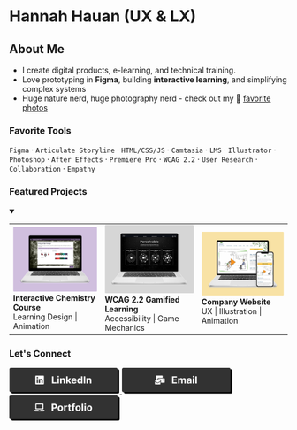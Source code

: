 
# Hannah Hauan (UX & LX)
## About Me
- I create digital products, e-learning, and technical training. 
- Love prototyping in **Figma**, building **interactive learning**, and simplifying complex systems  
- Huge nature nerd, huge photography nerd - check out my  📸 [favorite photos](https://www.hannahhauan.com/about-me)
### Favorite Tools
`Figma` · `Articulate Storyline` · `HTML/CSS/JS` · `Camtasia` · `LMS`  · `Illustrator` · `Photoshop` · `After Effects` · `Premiere Pro` · `WCAG 2.2` · `User Research` · `Collaboration` · `Empathy`

### Featured Projects
<details open>
<summary><Featured Projects></summary>
<table style="width:100%;">
  <tr>
      <td>
    <a href="https://www.hannahhauan.com/real-chem-ii">
      <img alt="View case study" src="images/card-rc-2.png" width="200">
      </a>
      <br/>
      <b>Interactive Chemistry Course</b><br/>
       Learning Design | Animation
      <br/>
    </td>
    <td>
       <a href="https://www.hannahhauan.com/wcag2-2-elearning">
        <img alt="View case study" src="images/card-a11y.png" width="200">
      </a>
      <br/>
      <b>WCAG 2.2 Gamified Learning</b>
      <br/>
      Accessibility | Game Mechanics
      <br/>
    </td>
    <td>
         <a href="https://www.hannahhauan.com/company-website">
        <img alt="View case study" src="images/card-company-website.png" width="200">
        </a>
        <br/>
        <b>Company Website</b><br/>
          UX | Illustration | Animation
        <br/>
     </td>
  </tr>
</table>
</details>

### Let's Connect
<a href="https://www.linkedin.com/in/hannahhauan/">
  <img alt="LinkedIn" src="images/btn-linkedin.png" width="200">
</a>  
<a href="mailto:hannahchauan@gmail.com">
  <img alt="Email" src="images/btn-email.png" width="200">
</a>
<a href="https://www.hannahhauan.com">
  <img alt="Portfolio" src="images/btn-portfolio.png" width="200">
</a>